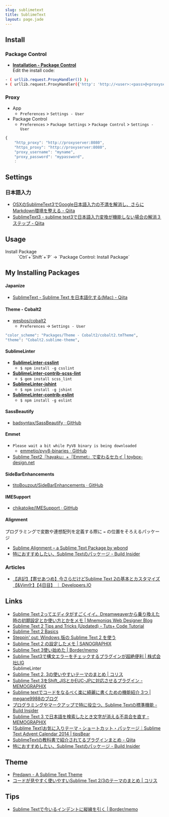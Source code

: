 ```yaml
---
slug: sublimetext
title: SublimeText
layout: page.jade
---
```


## Install

### Package Control
- __[Installation - Package Control](https://packagecontrol.io/installation)__  
Edit the install code:
```bash
- ( urllib.request.ProxyHandler()) );
+ ( urllib.request.ProxyHandler({'http': 'http://<user>:<pass>@<proxyserver>:<port>'})) );
```

### Proxy

- App
    - `Preferences` > `Settings - User`
- Package Control
    - `Preferences` > `Package Settings` > `Package Control` > `Settings - User`

```js
{
    "http_proxy": "http://proxyserver:8080",
    "https_proxy": "http://proxyserver:8080",
    "proxy_username": "myname",
    "proxy_password": "mypassword",
    :
```


## Settings

### 日本語入力
- [OSXのSublimeText3でGoogle日本語入力の不満を解消し、さらにMarkdown環境を整える - Qiita](http://qiita.com/giiko_/items/b3e4dd639c00635d0ef9)
- [SublimeText3 - sublime text3で日本語入力変換が機能しない場合の解消３ステップ - Qiita](http://qiita.com/akippiko/items/1382faa29833379621f6)


## Usage
<dl>
  <dt>Install Package</dt>
  <dd>`Ctrl`+`Shift`+`P` → `Package Control: Install Package`</dd>
<dl>


## My Installing Packages

#### Japanize

- [SublimeText - Sublime Text を日本語化する(Mac) - Qiita](http://qiita.com/tak74/items/baa17a423c9969815c9f)

#### Theme - Cobalt2
- [wesbos/cobalt2](https://github.com/wesbos/cobalt2)
    - `Preferences` → `Settings - User`
```bash
"color_scheme": "Packages/Theme - Cobalt2/cobalt2.tmTheme",
"theme": "Cobalt2.sublime-theme",
```

#### SublimeLinter
- __[SublimeLinter-csslint](https://github.com/SublimeLinter/SublimeLinter-csslint)__
    - `$ npm install -g csslint`
- __[SublimeLinter-contrib-scss-lint](https://github.com/attenzione/SublimeLinter-scss-lint)__
    - `$ gem install scss_lint`
- __[SublimeLinter-jshint](https://github.com/SublimeLinter/SublimeLinter-jshint)__
    - `$ npm install -g jshint`
- __[SublimeLinter-contrib-eslint](https://packagecontrol.io/packages/SublimeLinter-contrib-eslint)__
    - `$ npm install -g eslint`

#### SassBeautify
- [badsyntax/SassBeautify · GitHub](https://github.com/badsyntax/SassBeautify)

#### Emmet
- `Please wait a bit while PyV8 binary is being downloaded`
    - [emmetio/pyv8-binaries · GitHub](https://github.com/emmetio/pyv8-binaries#readme)
- [Sublime Text2『hayaku』+『Emmet』で変わるセカイ | toybox-design.net](http://toybox-design.net/?p=488)

#### SideBarEnhancements
- [titoBouzout/SideBarEnhancements · GitHub](https://github.com/titoBouzout/SideBarEnhancements)

#### IMESupport
- [chikatoike/IMESupport · GitHub](https://github.com/chikatoike/IMESupport)

#### Alignment
プログラミングで変数や連想配列を定義する際に `=` の位置をそろえるパッケージ
- [Sublime Alignment – a Sublime Text Package by wbond](http://wbond.net/sublime_packages/alignment)
- [特におすすめしたい、Sublime Textのパッケージ - Build Insider](http://www.buildinsider.net/small/sublimetext/03)

### Articles
- [【追記】【寄せあつめ】今さらだけどSublime Text 2の基本とカスタマイズ【&Vim化】【4日目】 ｜ Developers.IO](http://dev.classmethod.jp/tool/html-corder-sublime-text-2-customize/)


## Links
- [Sublime Text 2ってエディタがすごくイイ。Dreamweaverから乗り換えた時の初期設定とか使い方とかをメモ | Mnemoniqs Web Designer Blog](http://mnemoniqs.com/web/sublimetext2/)
- [Sublime Text 2 Tips and Tricks (Updated) - Tuts+ Code Tutorial](http://code.tutsplus.com/tutorials/sublime-text-2-tips-and-tricks--net-21519)
- [Sublime Text 2 Basics](http://www.slideshare.net/gaspanik/sublime-text-2-basics)
- [Steppin' out: Windows 版の Sublime Text 2 を使う](http://blog.segu.jp/2012/05/windows-sublime-text-2.html)
- [Sublime Text 2 の設定したメモ | SANOGRAPHIX](http://www.sanographix.net/2013/02/sublime-text-2/)
- [Sublime Text 3使い始めた | Border/memo](http://brdr-mmrndm.tumblr.com/post/78942938554/sublime-text-3)
- [Sublime Text3で構文エラーをチェックするプラグインが超絶便利 | 株式会社LIG](http://liginc.co.jp/web/js/73704)  
  SublimeLinter
- [Sublime Text 2, 3の使いやすいテーマのまとめ | コリス](http://coliss.com/articles/freebies/freebies-sublime-text-themes-2014-newyear.html)
- [Sublime Text 3をShift_JISとかEUC-JPに対応させるプラグイン - MEMOGRAPHIX](http://memo.sanographix.net/post/80745994080)
- [Sublime textでコードをなるべく楽に綺麗に書くための機能紹介 3つ | megane9988のブログ](http://megane-blog.com/2014/08/15/1284)
- [プログラミングやマークアップで特に役立つ、Sublime Textの標準機能 - Build Insider](http://www.buildinsider.net/small/sublimetext/02)
- [Sublime Text 3 で日本語を検索したとき文字が消える不具合を直す - MEMOGRAPHIX](http://memo.sanographix.net/post/101061111635)
- [[Sublime Text]お気に入りテーマ・ショートカット・パッケージ｜Sublime Text Advent Calendar 2014 | tipsBear](http://tipsbear.com/sublime-thankyou/)
- [SublimeTextの教科書で紹介されてるプラグインまとめ - Qiita](http://qiita.com/maccotsan/items/f320036e19f8d3b798c1)
- [特におすすめしたい、Sublime Textのパッケージ - Build Insider](http://www.buildinsider.net/small/sublimetext/03)


## Theme
- [Predawn - A Sublime Text Theme](http://jamiewilson.io/predawn/)
- [コードが見やすく使いやすいSublime Text 2/3のテーマのまとめ | コリス](http://coliss.com/articles/build-websites/operation/work/sublime-text-themes-for-developer-2014.html)

## Tips
- [Sublime Textで今いるインデントに縦線を引く | Border/memo](http://brdr-mmrndm.tumblr.com/post/80456872825/sublime-text)
